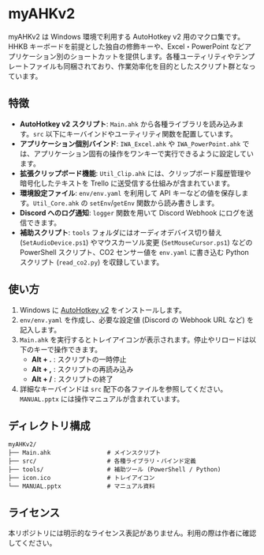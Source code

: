 # myAHKv2

myAHKv2 は Windows 環境で利用する AutoHotkey v2 用のマクロ集です。HHKB キーボードを前提とした独自の修飾キーや、Excel・PowerPoint などアプリケーション別のショートカットを提供します。各種ユーティリティやテンプレートファイルも同梱されており、作業効率化を目的としたスクリプト群となっています。

## 特徴

- **AutoHotkey v2 スクリプト**: `Main.ahk` から各種ライブラリを読み込みます。`src` 以下にキーバインドやユーティリティ関数を配置しています。
- **アプリケーション個別バインド**: `IWA_Excel.ahk` や `IWA_PowerPoint.ahk` では、アプリケーション固有の操作をワンキーで実行できるように設定しています。
- **拡張クリップボード機能**: `Util_Clip.ahk` には、クリップボード履歴管理や暗号化したテキストを Trello に送受信する仕組みが含まれています。
- **環境設定ファイル**: `env/env.yaml` を利用して API キーなどの値を保存します。`Util_Core.ahk` の `setEnv`/`getEnv` 関数から読み書きします。
- **Discord へのログ通知**: `logger` 関数を用いて Discord Webhook にログを送信できます。
- **補助スクリプト**: `tools` フォルダにはオーディオデバイス切り替え (`SetAudioDevice.ps1`) やマウスカーソル変更 (`SetMouseCursor.ps1`) などの PowerShell スクリプト、CO2 センサー値を `env.yaml` に書き込む Python スクリプト (`read_co2.py`) を収録しています。

## 使い方

1. Windows に [AutoHotkey v2](https://www.autohotkey.com/) をインストールします。
2. `env/env.yaml` を作成し、必要な設定値 (Discord の Webhook URL など) を記入します。
3. `Main.ahk` を実行するとトレイアイコンが表示されます。停止やリロードは以下のキーで操作できます。
   - **Alt + .** : スクリプトの一時停止
   - **Alt + ,** : スクリプトの再読み込み
   - **Alt + /** : スクリプトの終了
4. 詳細なキーバインドは `src` 配下の各ファイルを参照してください。`MANUAL.pptx` には操作マニュアルが含まれています。

## ディレクトリ構成

```
myAHKv2/
├── Main.ahk                # メインスクリプト
├── src/                    # 各種ライブラリ・バインド定義
├── tools/                  # 補助ツール (PowerShell / Python)
├── icon.ico                # トレイアイコン
└── MANUAL.pptx             # マニュアル資料
```

## ライセンス

本リポジトリには明示的なライセンス表記がありません。利用の際は作者に確認してください。

